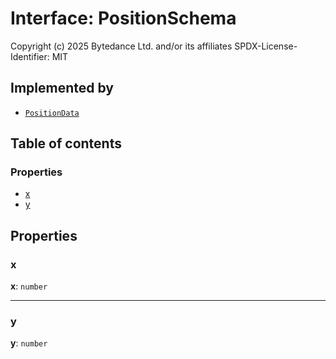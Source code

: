 # Interface: PositionSchema

Copyright (c) 2025 Bytedance Ltd. and/or its affiliates
SPDX-License-Identifier: MIT

## Implemented by

* [`PositionData`](/auto-docs/core/classes/PositionData.md)

## Table of contents

### Properties

* [x](/auto-docs/core/interfaces/PositionSchema.md#x)
* [y](/auto-docs/core/interfaces/PositionSchema.md#y)

## Properties

### x

**x**: `number`

***

### y

**y**: `number`

